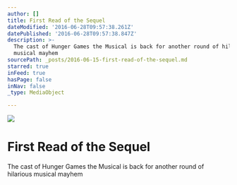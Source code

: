 ```yaml
---
author: []
title: First Read of the Sequel
dateModified: '2016-06-28T09:57:38.261Z'
datePublished: '2016-06-28T09:57:38.847Z'
description: >-
  The cast of Hunger Games the Musical is back for another round of hilarious
  musical mayhem
sourcePath: _posts/2016-06-15-first-read-of-the-sequel.md
starred: true
inFeed: true
hasPage: false
inNav: false
_type: MediaObject

---
```

![](https://the-grid-user-content.s3-us-west-2.amazonaws.com/4a82fa5f-28b8-46a0-b496-146a011791cc.jpg)

# First Read of the Sequel

The cast of Hunger Games the Musical is back for another round of hilarious musical mayhem